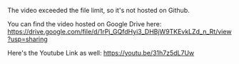 The video exceeded the file limit, so it's not hosted on Github.

You can find the video hosted on Google Drive here:
https://drive.google.com/file/d/1rPj_GQfdHyi3_DHBjW9TKEvkLZd_n_Rt/view?usp=sharing

Here's the Youtube Link as well:
https://youtu.be/31h7z5dL7Uw
